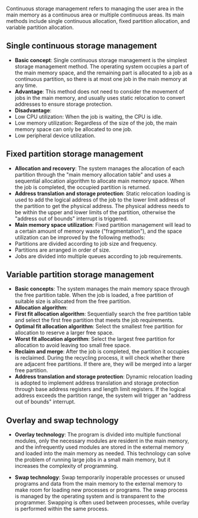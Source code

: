 Continuous storage management refers to managing the user area in the main memory as a continuous area or multiple continuous areas. Its main methods include single continuous allocation, fixed partition allocation, and variable partition allocation.

## Single continuous storage management
- **Basic concept**: Single continuous storage management is the simplest storage management method. The operating system occupies a part of the main memory space, and the remaining part is allocated to a job as a continuous partition, so there is at most one job in the main memory at any time.
- **Advantage**: This method does not need to consider the movement of jobs in the main memory, and usually uses static relocation to convert addresses to ensure storage protection.
- **Disadvantage**:
- Low CPU utilization: When the job is waiting, the CPU is idle.
- Low memory utilization: Regardless of the size of the job, the main memory space can only be allocated to one job.
- Low peripheral device utilization.

## Fixed partition storage management
- **Allocation and recovery**: The system manages the allocation of each partition through the "main memory allocation table" and uses a sequential allocation algorithm to allocate main memory space. When the job is completed, the occupied partition is returned.
- **Address translation and storage protection**: Static relocation loading is used to add the logical address of the job to the lower limit address of the partition to get the physical address. The physical address needs to be within the upper and lower limits of the partition, otherwise the "address out of bounds" interrupt is triggered.
- **Main memory space utilization**: Fixed partition management will lead to a certain amount of memory waste ("fragmentation"), and the space utilization can be improved by the following methods:
- Partitions are divided according to job size and frequency.
- Partitions are arranged in order of size.
- Jobs are divided into multiple queues according to job requirements.

## Variable partition storage management
- **Basic concepts**: The system manages the main memory space through the free partition table. When the job is loaded, a free partition of suitable size is allocated from the free partition.
- **Allocation algorithm**:
- **First fit allocation algorithm**: Sequentially search the free partition table and select the first free partition that meets the job requirements.
- **Optimal fit allocation algorithm**: Select the smallest free partition for allocation to reserve a larger free space.
- **Worst fit allocation algorithm**: Select the largest free partition for allocation to avoid leaving too small free space.
- **Reclaim and merge**: After the job is completed, the partition it occupies is reclaimed. During the recycling process, it will check whether there are adjacent free partitions. If there are, they will be merged into a larger free partition.
- **Address translation and storage protection**: Dynamic relocation loading is adopted to implement address translation and storage protection through base address registers and length limit registers. If the logical address exceeds the partition range, the system will trigger an "address out of bounds" interrupt.

## Overlay and swap technology
- **Overlay technology**: The program is divided into multiple functional modules, only the necessary modules are resident in the main memory, and the infrequently used modules are stored in the external memory and loaded into the main memory as needed. This technology can solve the problem of running large jobs in a small main memory, but it increases the complexity of programming.

- **Swap technology**: Swap temporarily inoperable processes or unused programs and data from the main memory to the external memory to make room for loading new processes or programs. The swap process is managed by the operating system and is transparent to the programmer. Swapping is often used between processes, while overlay is performed within the same process.